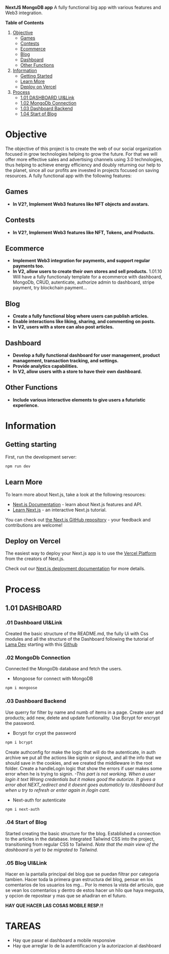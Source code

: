 **NextJS MongoDB app**
A fully functional big app with various features and Web3 integration.

**Table of Contents**

1. [Objective](#objective)
   - [Games](#games)
   - [Contests](#contests)
   - [Ecommerce](#ecommerce)
   - [Blog](#blog)
   - [Dashboard](#dashboard)
   - [Other Functions](#other-functions)
2. [Information](#information)
   - [Getting Started](#getting-started)
   - [Learn More](#learn-more)
   - [Deploy on Vercel](#deploy-on-vercel)
3. [Process](#process)
   - [1.01 DASHBOARD UI&Link](#101-dashboard)
   - [1.02 MongoDb Connection](#102-mongodb-connection)
   - [1.03 Dashboard Backend](#103-dashboard-backend)
   - [1.04 Start of Blog](#104-start-of-blog)

# Objective

The objective of this project is to create the web of our social organization focused in grow technologies helping to grow the future. For that we will offer more effective sales and advertising channels using 3.0 technologies, thus helping to achieve energy efficiency and doubly returning our help to the planet, since all our profits are invested in projects focused on saving resources.
A fully functional app with the following features:

## Games

- **In V2?, Implement Web3 features like NFT objects and avatars.**

## Contests

- **In V2?, Implement Web3 features like NFT, Tokens, and Products.**

## Ecommerce

- **Implement Web3 integration for payments, and support regular payments too.**
- **In V2, allow users to create their own stores and sell products.**
  1.01.10 Will have a fully functionaly template for a ecommerce with dashboard, MongoDb, CRUD, autenticate, authorize admin to dashboard, stripe payment, try blockchain payment...

## Blog

- **Create a fully functional blog where users can publish articles.**
- **Enable interactions like liking, sharing, and commenting on posts.**
- **In V2, users with a store can also post articles.**

## Dashboard

- **Develop a fully functional dashboard for user management, product management, transaction tracking, and settings.**
- **Provide analytics capabilities.**
- **In V2, allow users with a store to have their own dashboard.**

## Other Functions

- **Include various interactive elements to give users a futuristic experience.**

# Information

## Getting starting

First, run the development server:

```bash
npm run dev
```

## Learn More

To learn more about Next.js, take a look at the following resources:

- [Next.js Documentation](https://nextjs.org/docs) - learn about Next.js features and API.
- [Learn Next.js](https://nextjs.org/learn) - an interactive Next.js tutorial.

You can check out [the Next.js GitHub repository](https://github.com/vercel/next.js/) - your feedback and contributions are welcome!

## Deploy on Vercel

The easiest way to deploy your Next.js app is to use the [Vercel Platform](https://vercel.com/new?utm_medium=default-template&filter=next.js&utm_source=create-next-app&utm_campaign=create-next-app-readme) from the creators of Next.js.

Check out our [Next.js deployment documentation](https://nextjs.org/docs/deployment) for more details.

# Process

## 1.01 DASHBOARD

### .01 Dashboard UI&Link

Created the basic structure of the README.md, the fully Ui with Css modules and all the structure of the Dashboard following the tutorial of [Lama Dev](https://www.youtube.com/watch?v=cBg6xA5C60s&t=5669s) starting with this [Github](https://github.com/safak/nextadmin)

### .02 MongoDb Connection

Connected the MongoDb database and fetch the users.

- Mongoose for connect with MongoDB

```bash
npm i mongoose
```

### .03 Dashboard Backend

Use querry for filter by name and numb of items in a page.
Create user and products; add new, delete and update funtionality. Use Bcrypt for encrypt the password.

- Bcrypt for crypt the password

```bash
npm i bcrypt
```

Create authconfig for make the logic that will do the autenticate, in auth archive we put all the actions like signin or signout, and all the info that we should save in the cookies, and we created the middleware in the root folder.
Create a handleLogin logic that show the errors if user makes some error when he is trying to signin.
_-*This part is not working. When a user login it text Wrong credentials but it makes good the autorize. It gives a error abot NEXT_redirect and it doesnt goes automaticly to /dashboard but when u try to refresh or enter again in /login cant*._

- Next-auth for autenticate

```bash
npm i next-auth
```

### .04 Start of Blog

Started creating the basic structure for the blog. Established a connection to the articles in the database. Integrated Tailwind CSS into the project, transitioning from regular CSS to Tailwind. _Note that the main view of the dashboard is yet to be migrated to Tailwind._

### .05 Blog UI&Link

Hacer en la pantalla principal del blog que se puedan filtrar por categoria tambien.
Hacer toda la primera gran estructura del blog, pensar en los comentarios de los usuarios los mg...
Por lo menos la vista del articulo, que se vean los comentarios y dentro de estos hacer un hilo
que haya megusta, y opcion de repostear y mas que se añadiran en el futuro.

**HAY QUE HACER LAS COSAS MOBILE RESP.!!**

# **TAREAS**

- Hay que pasar el dashboard a mobile responsive
- Hay que arreglar lo de la autentificacion y la autorizacion al dashboard
